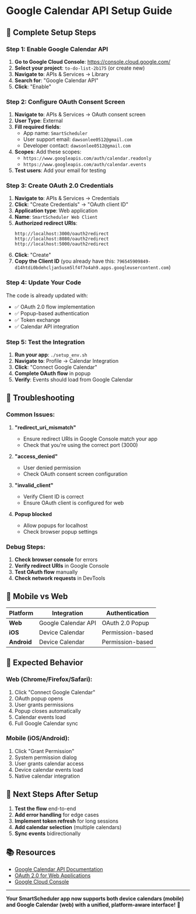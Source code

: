# Google Calendar API Setup Guide

## 🚀 Complete Setup Steps

### **Step 1: Enable Google Calendar API**

1. **Go to Google Cloud Console**: https://console.cloud.google.com/
2. **Select your project**: `to-do-list-2b175` (or create new)
3. **Navigate to**: APIs & Services → Library
4. **Search for**: "Google Calendar API"
5. **Click**: "Enable"

### **Step 2: Configure OAuth Consent Screen**

1. **Navigate to**: APIs & Services → OAuth consent screen
2. **User Type**: External
3. **Fill required fields**:
   - App name: `SmartScheduler`
   - User support email: `dawsonlee0512@gmail.com`
   - Developer contact: `dawsonlee0512@gmail.com`
4. **Scopes**: Add these scopes:
   - `https://www.googleapis.com/auth/calendar.readonly`
   - `https://www.googleapis.com/auth/calendar.events`
5. **Test users**: Add your email for testing

### **Step 3: Create OAuth 2.0 Credentials**

1. **Navigate to**: APIs & Services → Credentials
2. **Click**: "Create Credentials" → "OAuth client ID"
3. **Application type**: Web application
4. **Name**: `SmartScheduler Web Client`
5. **Authorized redirect URIs**:
   ```
   http://localhost:3000/oauth2redirect
   http://localhost:8080/oauth2redirect
   http://localhost:5000/oauth2redirect
   ```
6. **Click**: "Create"
7. **Copy the Client ID** (you already have this: `796545909849-d14htdi0bdehcljan5usm5lf4f7o4ah9.apps.googleusercontent.com`)

### **Step 4: Update Your Code**

The code is already updated with:

- ✅ OAuth 2.0 flow implementation
- ✅ Popup-based authentication
- ✅ Token exchange
- ✅ Calendar API integration

### **Step 5: Test the Integration**

1. **Run your app**: `./setup_env.sh`
2. **Navigate to**: Profile → Calendar Integration
3. **Click**: "Connect Google Calendar"
4. **Complete OAuth flow** in popup
5. **Verify**: Events should load from Google Calendar

## 🔧 Troubleshooting

### **Common Issues:**

1. **"redirect_uri_mismatch"**

   - Ensure redirect URIs in Google Console match your app
   - Check that you're using the correct port (3000)

2. **"access_denied"**

   - User denied permission
   - Check OAuth consent screen configuration

3. **"invalid_client"**

   - Verify Client ID is correct
   - Ensure OAuth client is configured for web

4. **Popup blocked**
   - Allow popups for localhost
   - Check browser popup settings

### **Debug Steps:**

1. **Check browser console** for errors
2. **Verify redirect URIs** in Google Console
3. **Test OAuth flow** manually
4. **Check network requests** in DevTools

## 📱 Mobile vs Web

| Platform    | Integration         | Authentication   |
| ----------- | ------------------- | ---------------- |
| **Web**     | Google Calendar API | OAuth 2.0 Popup  |
| **iOS**     | Device Calendar     | Permission-based |
| **Android** | Device Calendar     | Permission-based |

## 🎯 Expected Behavior

### **Web (Chrome/Firefox/Safari):**

1. Click "Connect Google Calendar"
2. OAuth popup opens
3. User grants permissions
4. Popup closes automatically
5. Calendar events load
6. Full Google Calendar sync

### **Mobile (iOS/Android):**

1. Click "Grant Permission"
2. System permission dialog
3. User grants calendar access
4. Device calendar events load
5. Native calendar integration

## 🚀 Next Steps After Setup

1. **Test the flow** end-to-end
2. **Add error handling** for edge cases
3. **Implement token refresh** for long sessions
4. **Add calendar selection** (multiple calendars)
5. **Sync events** bidirectionally

## 📚 Resources

- [Google Calendar API Documentation](https://developers.google.com/calendar/api)
- [OAuth 2.0 for Web Applications](https://developers.google.com/identity/protocols/oauth2/web-server)
- [Google Cloud Console](https://console.cloud.google.com/)

---

**Your SmartScheduler app now supports both device calendars (mobile) and Google Calendar (web) with a unified, platform-aware interface!** 🎉
